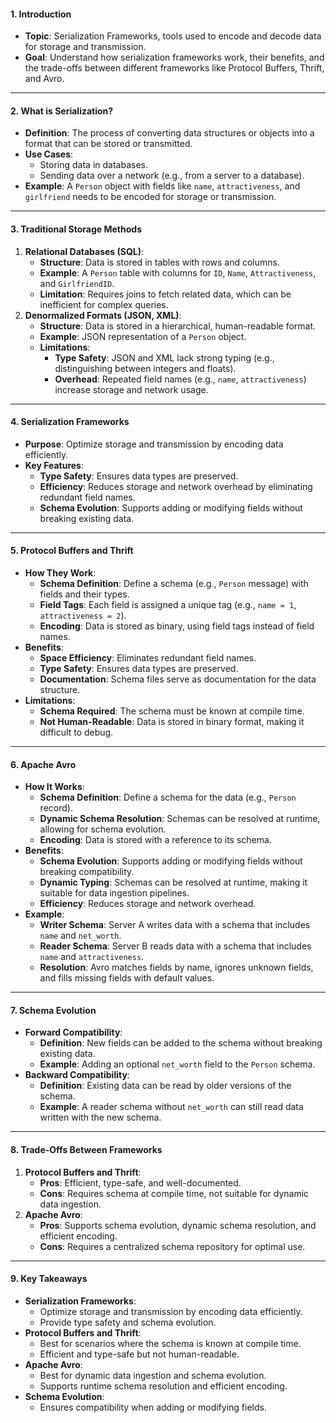 #### **1. Introduction**
- **Topic**: Serialization Frameworks, tools used to encode and decode data for storage and transmission.
- **Goal**: Understand how serialization frameworks work, their benefits, and the trade-offs between different frameworks like Protocol Buffers, Thrift, and Avro.

---

#### **2. What is Serialization?**
- **Definition**: The process of converting data structures or objects into a format that can be stored or transmitted.
- **Use Cases**:
  - Storing data in databases.
  - Sending data over a network (e.g., from a server to a database).
- **Example**: A `Person` object with fields like `name`, `attractiveness`, and `girlfriend` needs to be encoded for storage or transmission.

---

#### **3. Traditional Storage Methods**
1. **Relational Databases (SQL)**:
   - **Structure**: Data is stored in tables with rows and columns.
   - **Example**: A `Person` table with columns for `ID`, `Name`, `Attractiveness`, and `GirlfriendID`.
   - **Limitation**: Requires joins to fetch related data, which can be inefficient for complex queries.
2. **Denormalized Formats (JSON, XML)**:
   - **Structure**: Data is stored in a hierarchical, human-readable format.
   - **Example**: JSON representation of a `Person` object.
   - **Limitations**:
     - **Type Safety**: JSON and XML lack strong typing (e.g., distinguishing between integers and floats).
     - **Overhead**: Repeated field names (e.g., `name`, `attractiveness`) increase storage and network usage.

---

#### **4. Serialization Frameworks**
- **Purpose**: Optimize storage and transmission by encoding data efficiently.
- **Key Features**:
  - **Type Safety**: Ensures data types are preserved.
  - **Efficiency**: Reduces storage and network overhead by eliminating redundant field names.
  - **Schema Evolution**: Supports adding or modifying fields without breaking existing data.

---

#### **5. Protocol Buffers and Thrift**
- **How They Work**:
  - **Schema Definition**: Define a schema (e.g., `Person` message) with fields and their types.
  - **Field Tags**: Each field is assigned a unique tag (e.g., `name = 1`, `attractiveness = 2`).
  - **Encoding**: Data is stored as binary, using field tags instead of field names.
- **Benefits**:
  - **Space Efficiency**: Eliminates redundant field names.
  - **Type Safety**: Ensures data types are preserved.
  - **Documentation**: Schema files serve as documentation for the data structure.
- **Limitations**:
  - **Schema Required**: The schema must be known at compile time.
  - **Not Human-Readable**: Data is stored in binary format, making it difficult to debug.

---

#### **6. Apache Avro**
- **How It Works**:
  - **Schema Definition**: Define a schema for the data (e.g., `Person` record).
  - **Dynamic Schema Resolution**: Schemas can be resolved at runtime, allowing for schema evolution.
  - **Encoding**: Data is stored with a reference to its schema.
- **Benefits**:
  - **Schema Evolution**: Supports adding or modifying fields without breaking compatibility.
  - **Dynamic Typing**: Schemas can be resolved at runtime, making it suitable for data ingestion pipelines.
  - **Efficiency**: Reduces storage and network overhead.
- **Example**:
  - **Writer Schema**: Server A writes data with a schema that includes `name` and `net_worth`.
  - **Reader Schema**: Server B reads data with a schema that includes `name` and `attractiveness`.
  - **Resolution**: Avro matches fields by name, ignores unknown fields, and fills missing fields with default values.

---

#### **7. Schema Evolution**
- **Forward Compatibility**:
  - **Definition**: New fields can be added to the schema without breaking existing data.
  - **Example**: Adding an optional `net_worth` field to the `Person` schema.
- **Backward Compatibility**:
  - **Definition**: Existing data can be read by older versions of the schema.
  - **Example**: A reader schema without `net_worth` can still read data written with the new schema.

---

#### **8. Trade-Offs Between Frameworks**
1. **Protocol Buffers and Thrift**:
   - **Pros**: Efficient, type-safe, and well-documented.
   - **Cons**: Requires schema at compile time, not suitable for dynamic data ingestion.
2. **Apache Avro**:
   - **Pros**: Supports schema evolution, dynamic schema resolution, and efficient encoding.
   - **Cons**: Requires a centralized schema repository for optimal use.

---

#### **9. Key Takeaways**
- **Serialization Frameworks**:
  - Optimize storage and transmission by encoding data efficiently.
  - Provide type safety and schema evolution.
- **Protocol Buffers and Thrift**:
  - Best for scenarios where the schema is known at compile time.
  - Efficient and type-safe but not human-readable.
- **Apache Avro**:
  - Best for dynamic data ingestion and schema evolution.
  - Supports runtime schema resolution and efficient encoding.
- **Schema Evolution**:
  - Ensures compatibility when adding or modifying fields.

